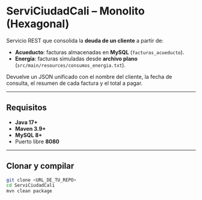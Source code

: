 # ServiCiudadCali – Monolito (Hexagonal)

Servicio REST que consolida la **deuda de un cliente** a partir de:
- **Acueducto**: facturas almacenadas en **MySQL** (`facturas_acueducto`).
- **Energía**: facturas simuladas desde **archivo plano** (`src/main/resources/consumos_energia.txt`).

Devuelve un JSON unificado con el nombre del cliente, la fecha de consulta, el resumen de cada factura y el total a pagar.

---

## Requisitos

- **Java 17+**
- **Maven 3.9+**
- **MySQL 8+**
- Puerto libre **8080**

---

## Clonar y compilar

```bash
git clone <URL_DE_TU_REPO>
cd ServiCiudadCali
mvn clean package
